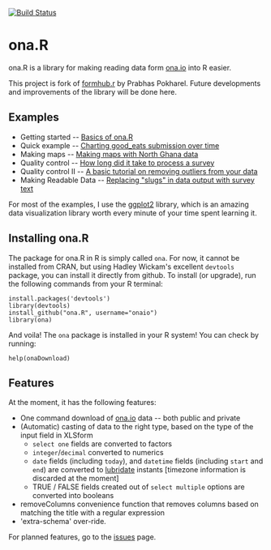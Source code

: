 [![Build Status](https://travis-ci.org/onaio/ona.R.svg?branch=master)](https://travis-ci.org/onaio/ona.R)

ona.R
=====

ona.R is a library for making reading data form [ona.io](https://ona.io) into R easier.

This project is fork of [formhub.r](https://github.com/prabhasp/formhub.R) by Prabhas Pokharel.  Future developments and improvements of the library will be done here.

Examples
--------

 * Getting started -- [Basics of ona.R](https://onaio.github.com/ona.R/demo/Basics_of_formhub.R.html)
 * Quick example -- [Charting good_eats submission over time](https://onaio.github.com/ona.R/demo/Good_Eats_Example.html)
 * Making maps -- [Making maps with North Ghana data](https://onaio.github.com/ona.R/demo/Water_Points_Example.html)
 * Quality control -- [How long did it take to process a survey](https://onaio.github.com/ona.R/demo/How_Long_Example.html)
 * Quality control II -- [A basic tutorial on removing outliers from your data](https://onaio.github.com/ona.R/demo/RemoveOutliers.html)
 * Making Readable Data -- [Replacing "slugs" in data output with survey text](https://onaio.github.com/ona.R/demo/ReadableData.html)

For most of the examples, I use the [ggplot2](http://ggplot2.org) library, which is an amazing data visualization library worth every minute of your time spent learning it.

Installing ona.R
--------------------
The package for ona.R in R is simply called `ona`. For now, it cannot be installed from CRAN, but using Hadley Wickam's excellent `devtools` package, you can install it directly from github. To install (or upgrade), run the following commands from your R terminal:

    install.packages('devtools') 
    library(devtools)
    install_github("ona.R", username="onaio")
    library(ona)

And voila! The `ona` package is installed in your R system! You can check by running:

    help(onaDownload)
 
Features
--------

At the moment, it has the following features:

 * One command download of [ona.io](https://ona.io/) data -- both public and private
 * (Automatic) casting of data to the right type, based on the type of the input field in XLSform
   * `select one` fields are converted to factors
   * `integer`/`decimal` converted to numerics
   * `date` fields (including `today`), and `datetime` fields (including `start` and `end`) are converted to [lubridate](http://cran.r-project.org/package=lubridate) instants [timezone information is discarded at the moment]
   * TRUE / FALSE fields created out of `select multiple` options are converted into booleans
 * removeColumns convenience function that removes columns based on matching the title with a regular expression
 * 'extra-schema' over-ride. 

For planned features, go to the [issues](https://onaio.github.com/ona.R/issues) page.


